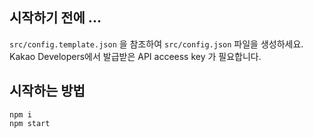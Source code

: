 ## 시작하기 전에 ... 

`src/config.template.json` 을 참조하여 `src/config.json` 파일을 생성하세요. Kakao Developers에서 발급받은 API acceess key 가 필요합니다. 

## 시작하는 방법

```
npm i
npm start
```